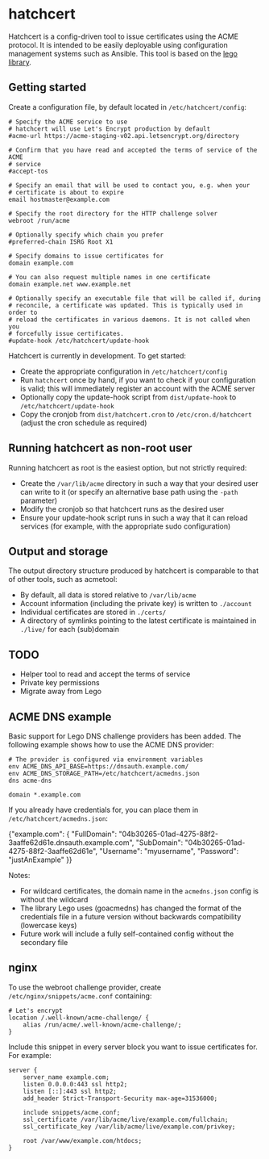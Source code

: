 # hatchcert

Hatchcert is a config-driven tool to issue certificates using the ACME protocol.
It is intended to be easily deployable using configuration management systems
such as Ansible.
This tool is based on the [lego library](https://go-acme.github.io/lego/).


## Getting started

Create a configuration file, by default located in `/etc/hatchcert/config`:

    # Specify the ACME service to use
    # hatchcert will use Let's Encrypt production by default
    #acme-url https://acme-staging-v02.api.letsencrypt.org/directory

    # Confirm that you have read and accepted the terms of service of the ACME
    # service
    #accept-tos

    # Specify an email that will be used to contact you, e.g. when your
    # certificate is about to expire
    email hostmaster@example.com

    # Specify the root directory for the HTTP challenge solver
    webroot /run/acme

    # Optionally specify which chain you prefer
    #preferred-chain ISRG Root X1

    # Specify domains to issue certificates for
    domain example.com

    # You can also request multiple names in one certificate
    domain example.net www.example.net

    # Optionally specify an executable file that will be called if, during
    # reconcile, a certificate was updated. This is typically used in order to
    # reload the certificates in various daemons. It is not called when you
    # forcefully issue certificates.
    #update-hook /etc/hatchcert/update-hook


Hatchcert is currently in development.
To get started:

* Create the appropriate configuration in `/etc/hatchcert/config`
* Run `hatchcert` once by hand, if you want to check if your configuration is
  valid; this will immediately register an account with the ACME server
* Optionally copy the update-hook script from `dist/update-hook` to `/etc/hatchcert/update-hook`
* Copy the cronjob from `dist/hatchcert.cron` to
  `/etc/cron.d/hatchcert` (adjust the cron schedule as required)



## Running hatchcert as non-root user

Running hatchcert as root is the easiest option, but not strictly required:

* Create the `/var/lib/acme` directory in such a way that your desired user can
  write to it (or specify an alternative base path using the `-path` parameter)
* Modify the cronjob so that hatchcert runs as the desired user
* Ensure your update-hook script runs in such a way that it can reload services
  (for example, with the appropriate sudo configuration)


## Output and storage

The output directory structure produced by hatchcert is comparable to that of
other tools, such as acmetool:

* By default, all data is stored relative to `/var/lib/acme`
* Account information (including the private key) is written to `./account`
* Individual certificates are stored in `./certs/`
* A directory of symlinks pointing to the latest certificate is maintained in
  `./live/` for each (sub)domain


## TODO

* Helper tool to read and accept the terms of service
* Private key permissions
* Migrate away from Lego


## ACME DNS example

Basic support for Lego DNS challenge providers has been added.
The following example shows how to use the ACME DNS provider:

    # The provider is configured via environment variables
    env ACME_DNS_API_BASE=https://dnsauth.example.com/
    env ACME_DNS_STORAGE_PATH=/etc/hatchcert/acmedns.json
    dns acme-dns

    domain *.example.com

If you already have credentials for, you can place them in
`/etc/hatchcert/acmedns.json`:

   {"example.com": {
       "FullDomain": "04b30265-01ad-4275-88f2-3aaffe62d61e.dnsauth.example.com",
       "SubDomain": "04b30265-01ad-4275-88f2-3aaffe62d61e",
       "Username": "myusername",
       "Password": "justAnExample"
   }}

Notes:

* For wildcard certificates, the domain name in the `acmedns.json` config is
  without the wildcard
* The library Lego uses (goacmedns) has changed the format of the credentials
  file in a future version without backwards compatibility (lowercase keys)
* Future work will include a fully self-contained config without the secondary
  file


## nginx

To use the webroot challenge provider, create `/etc/nginx/snippets/acme.conf`
containing:

    # Let's encrypt
    location /.well-known/acme-challenge/ {
        alias /run/acme/.well-known/acme-challenge/;
    }

Include this snippet in every server block you want to issue certificates for.
For example:

    server {
        server_name example.com;
        listen 0.0.0.0:443 ssl http2;
        listen [::]:443 ssl http2;
        add_header Strict-Transport-Security max-age=31536000;

        include snippets/acme.conf;
        ssl_certificate /var/lib/acme/live/example.com/fullchain;
        ssl_certificate_key /var/lib/acme/live/example.com/privkey;

        root /var/www/example.com/htdocs;
    }
